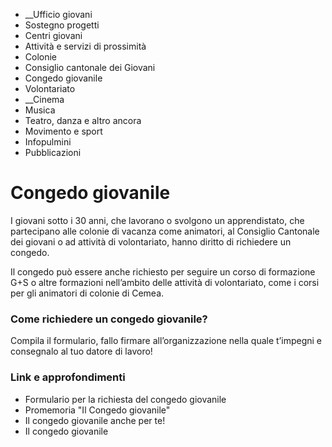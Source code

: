   * __Ufficio giovani
  * Sostegno progetti
  * Centri giovani
  * Attività e servizi di prossimità
  * Colonie
  * Consiglio cantonale dei Giovani
  * Congedo giovanile
  * Volontariato
  *  __Cinema
  * Musica
  * Teatro, danza e altro ancora
  * Movimento e sport
  * Infopulmini
  * Pubblicazioni

#  Congedo giovanile

I giovani sotto i 30 anni, che lavorano o svolgono un apprendistato, che
partecipano alle colonie di vacanza come animatori, al Consiglio Cantonale dei
giovani o ad attività di volontariato, hanno diritto di richiedere un congedo.

Il congedo può essere anche richiesto per seguire un corso di formazione G+S o
altre formazioni nell’ambito delle attività di volontariato, come i corsi per
gli animatori di colonie di Cemea.

### Come richiedere un congedo giovanile?

Compila il formulario, fallo firmare all’organizzazione nella quale t’impegni
e consegnalo al tuo datore di lavoro!  

###  Link e approfondimenti

  * Formulario per la richiesta del congedo giovanile
  * Promemoria "Il Congedo giovanile"
  * Il congedo giovanile anche per te!
  * Il congedo giovanile

